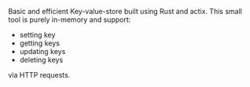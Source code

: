 Basic and efficient Key-value-store built using Rust and actix. This small tool is purely in-memory and support:
- setting key
- getting keys 
- updating keys
- deleting keys 

via HTTP requests.
